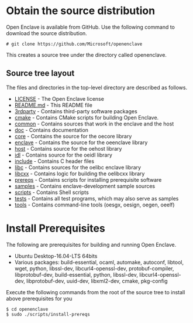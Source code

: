 Obtain the source distribution
=================================
Open Enclave is available from GitHub. Use the following command to download the source distribution.

    # git clone https://github.com/Microsoft/openenclave
This creates a source tree under the directory called openenclave.

Source tree layout
------------------
The files and directories in the top-level directory are described as follows.

- [LICENSE](LICENSE) - The Open Enclave license
- [README.md](README.md) - This README file
- [3rdparty](3rdparty) - Contains third-party software packages
- [cmake](cmake) - Contains CMake scripts for building Open Enclave.
- [common](common) - Contains sources that work in the enclave and the host
- [doc](doc) - Contains documentation
- [core](core) - Contains the source for the oecore library
- [enclave](enclave) - Contains the source for the oeenclave library
- [host](host) - Contains source for the oehost library
- [idl](idl) - Contains source for the oeidl library
- [include](include) - Contains C header files
- [libc](libc) - Contains sources for the oelibc enclave library
- [libcxx](libcxx) - Contains logic for building the oelibcxx library
- [prereqs](prereqs) - Contains scripts for installing prerequisite software
- [samples](samples) - Contains enclave-development sample sources
- [scripts](scripts) - Contains Shell scripts
- [tests](tests) - Contains all test programs, which may also serve as samples
- [tools](tools) - Contains command-line tools (oesgx, oesign, oegen, oeelf)

Install Prerequisites
======================
The following are prerequisites for building and running Open Enclave.

- Ubuntu Desktop-16.04-LTS 64bits
- Various packages: build-essential, ocaml, automake, autoconf, libtool, wget, python, 
                    libssl-dev, libcurl4-openssl-dev, protobuf-compiler, libprotobuf-dev, 
                    build-essential, python, libssl-dev, libcurl4-openssl-dev, libprotobuf-dev, 
                    uuid-dev, libxml2-dev, cmake, pkg-config

Execute the following commands from the root of the source tree to install above prerequisites for you

```
$ cd openenclave
$ sudo ./scripts/install-prereqs
```
